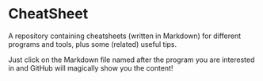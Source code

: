 # CheatSheet
A repository containing cheatsheets (written in Markdown) for different programs and tools, plus some (related) useful tips.

Just click on the Markdown file named after the program you are interested in and GitHub will magically show you the content!
